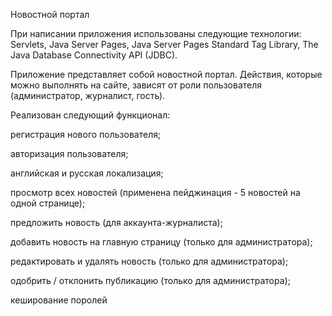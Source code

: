 Новостной портал

При написании приложения использованы следующие технологии: Servlets, Java Server Pages, Java Server Pages Standard Tag Library,  The Java Database Connectivity API (JDBC).

Приложение представляет собой новостной портал. Действия, которые можно выполнять на сайте, зависят от роли пользователя (администратор, журналист, гость). 


Реализован следующий функционал:

регистрация нового пользователя;

авторизация пользователя;

английская и русская локализация;

просмотр всех новостей (применена пейджинация - 5 новостей на одной странице);

предложить новость (для аккаунта-журналиста);

добавить новость на главную страницу (только для администратора);

редактировать и удалять новость (только для администратора);

одобрить / отклонить публикацию (только для администратора);

кеширование поролей 

